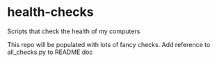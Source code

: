 # health-checks
Scripts that check the health of my computers

This repo will be populated with lots of fancy checks.
Add reference to all_checks.py to README doc
